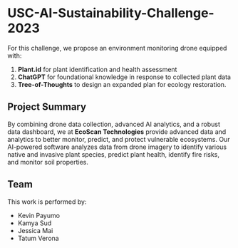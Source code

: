 # USC-AI-Sustainability-Challenge-2023

For this challenge, we propose an environment monitoring drone equipped with:
1. **Plant.id** for plant identification and health assessment
2. **ChatGPT** for foundational knowledge in response to collected plant data
3. **Tree-of-Thoughts** to design an expanded plan for ecology restoration.

## Project Summary
By combining drone data collection, advanced AI analytics, and a robust data dashboard, we at **EcoScan Technologies** provide advanced data and analytics to better monitor, predict, and protect vulnerable ecosystems. Our AI-powered software analyzes data from drone imagery to identify various native and invasive plant species, predict plant health, identify fire risks, and monitor soil properties.

## Team
This work is performed by:
- Kevin Payumo
- Kamya Sud
- Jessica Mai
- Tatum Verona
